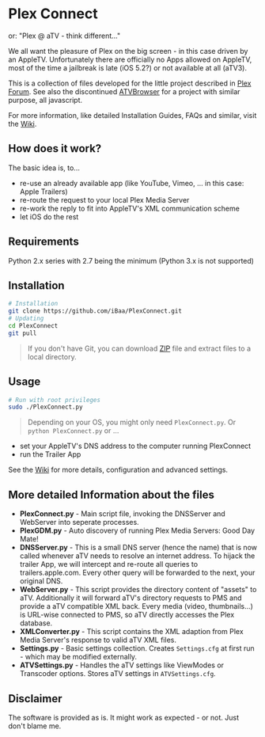 # Plex Connect
or: "Plex @ aTV - think different..."

We all want the pleasure of Plex on the big screen - in this case driven by an AppleTV.
Unfortunately there are officially no Apps allowed on AppleTV, most of the time a jailbreak is late (iOS 5.2?) or not available at all (aTV3).

This is a collection of files developed for the little project described in [Plex Forum][].
See also the discontinued [ATVBrowser][] for a project with similar purpose, all javascript.

For more information, like detailed Installation Guides, FAQs and similar, visit the [Wiki][].


## How does it work?
The basic idea is, to...
- re-use an already available app (like YouTube, Vimeo, ... in this case: Apple Trailers)
- re-route the request to your local Plex Media Server
- re-work the reply to fit into AppleTV's XML communication scheme
- let iOS do the rest

## Requirements
Python 2.x series with 2.7 being the minimum (Python 3.x is not supported)

## Installation
  ```sh
  # Installation
  git clone https://github.com/iBaa/PlexConnect.git
  # Updating
  cd PlexConnect
  git pull
  ```
  > If you don't have Git, you can download [ZIP][] file and extract files to a local directory.


## Usage
  ```sh
  # Run with root privileges
  sudo ./PlexConnect.py
  ```
  > Depending on your OS, you might only need ```PlexConnect.py```. Or ```python PlexConnect.py``` or ...

- set your AppleTV's DNS address to the computer running PlexConnect
- run the Trailer App

See the [Wiki][] for more details, configuration and advanced settings.


## More detailed Information about the files
* __PlexConnect.py__ - 
Main script file, invoking the DNSServer and WebServer into seperate processes.
* __PlexGDM.py__ - 
Auto discovery of running Plex Media Servers: Good Day Mate!
* __DNSServer.py__ - 
This is a small DNS server (hence the name) that is now called whenever aTV needs to resolve an internet address. To hijack the trailer App, we will intercept and re-route all queries to trailers.apple.com. Every other query will be forwarded to the next, your original DNS.
* __WebServer.py__ - 
This script provides the directory content of "assets" to aTV. Additionally it will forward aTV's directory requests to PMS and provide a aTV compatible XML back.
Every media (video, thumbnails...) is URL-wise connected to PMS, so aTV directly accesses the Plex database.
* __XMLConverter.py__ - 
This script contains the XML adaption from Plex Media Server's response to valid aTV XML files.
* __Settings.py__ - 
Basic settings collection. Creates ```Settings.cfg``` at first run - which may be modified externally.
* __ATVSettings.py__ - 
Handles the aTV settings like ViewModes or Transcoder options. Stores aTV settings in ```ATVSettings.cfg```.

## Disclaimer
The software is provided as is. It might work as expected - or not. Just don't blame me.


[ATVBrowser]: https://github.com/finkdiff/ATVBrowser-script/tree/atvxml
[Plex Forum]: http://forums.plexapp.com/index.php/topic/57831-plex-atv-think-different
[ZIP]: https://github.com/iBaa/PlexConnect/archive/master.zip
[Wiki]: https://github.com/iBaa/PlexConnect/wiki
